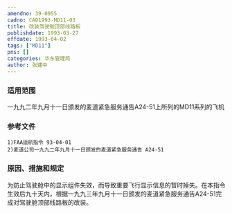 ```yaml
---
amendno: 39-0955  
cadno: CAD1993-MD11-03  
title: 改装驾驶舱顶部线路板  
publishdate: 1993-03-27  
effdate: 1993-04-02  
tags: ["MD11"]  
pns: []  
categories: 华东管理局  
author: 张建中  
---
```

  
### 适用范围  
一九九二年九月十一日颁发的麦道紧急服务通告A24-51上所列的MD11系列的飞机  
  
<!--more-->  
### 参考文件  
    1)FAA适航指令 93-04-01  
    2)麦道公司一九九二年九月十一日颁发的麦道紧急服务通告 A24-51  
  
### 原因、措施和规定  
为防止驾驶舱中的显示组件失效，而导致重要飞行显示信息的暂时掉失。在本指令生效后九十天内，根据一九九三年九月十一日颁发的麦道紧急服务通告A24-51完成对驾驶舱顶部线路板的改装。  
